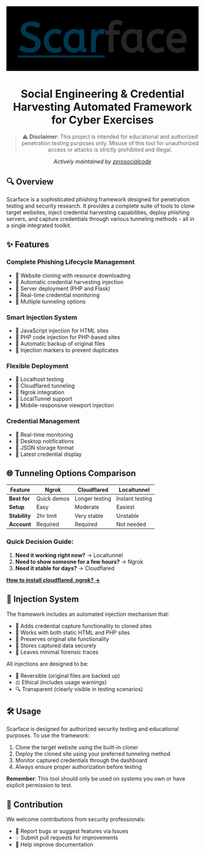<div align="center">
  <img src="https://raw.githubusercontent.com/zerosocialcode/Scarface/refs/heads/main/images/logo.png" alt="Scarface Logo" width="600">

  # Social Engineering & Credential Harvesting Automated Framework for Cyber Exercises

  > ⚠️ **Disclaimer**: This project is intended for educational and authorized penetration testing purposes only. Misuse of this tool for unauthorized access or attacks is strictly prohibited and illegal.

  *Actively maintained by [zerosocialcode](https://github.com/zerosocialcode)*
</div>

## 🔍 Overview

Scarface is a sophisticated phishing framework designed for penetration testing and security research. It provides a complete suite of tools to clone target websites, inject credential harvesting capabilities, deploy phishing servers, and capture credentials through various tunneling methods - all in a single integrated toolkit.

## ✨ Features

### Complete Phishing Lifecycle Management
- 📡 Website cloning with resource downloading  
- 📡 Automatic credential harvesting injection  
- 📡 Server deployment (PHP and Flask)  
- 📡 Real-time credential monitoring  
- 📡 Multiple tunneling options  

### Smart Injection System
- 📡 JavaScript injection for HTML sites  
- 📡 PHP code injection for PHP-based sites  
- 📡 Automatic backup of original files  
- 📡 Injection markers to prevent duplicates  

### Flexible Deployment
- 📡 Localhost testing  
- 📡 Cloudflared tunneling  
- 📡 Ngrok integration  
- 📡 LocalTunnel support  
- 📡 Mobile-responsive viewport injection  

### Credential Management
- 📡 Real-time monitoring  
- 📡 Desktop notifications  
- 📡 JSON storage format  
- 📡 Latest credential display  

## 🌐 Tunneling Options Comparison

| Feature         | Ngrok | Cloudflared | Localtunnel |
|----------------|-------|-------------|-------------|
| **Best for**   | Quick demos | Longer testing | Instant testing |
| **Setup**      | Easy | Moderate | Easiest |
| **Stability**  | 2hr limit | Very stable | Unstable |
| **Account**    | Required | Required | Not needed |

### Quick Decision Guide:
1. **Need it working right now?** → Localtunnel  
2. **Need to show someone for a few hours?** → Ngrok  
3. **Need it stable for days?** → Cloudflared  

[**How to install cloudflared, ngrok? →**](https://scarfaceframework.netlify.app/)

## 💉 Injection System
The framework includes an automated injection mechanism that:
- 📡 Adds credential capture functionality to cloned sites  
- 📡 Works with both static HTML and PHP sites  
- 📡 Preserves original site functionality  
- 📡 Stores captured data securely  
- 📡 Leaves minimal forensic traces  

All injections are designed to be:
- 🔄 Reversible (original files are backed up)  
- ⚖️ Ethical (includes usage warnings)  
- 🔍 Transparent (clearly visible in testing scenarios)  

## 🛠️ Usage
Scarface is designed for authorized security testing and educational purposes. To use the framework:

1. Clone the target website using the built-in cloner  
2. Deploy the cloned site using your preferred tunneling method  
3. Monitor captured credentials through the dashboard  
4. Always ensure proper authorization before testing  

**Remember**: This tool should only be used on systems you own or have explicit permission to test.

## 🤝 Contribution
We welcome contributions from security professionals:
- 🐛 Report bugs or suggest features via Issues  
- 💡 Submit pull requests for improvements  
- 📖 Help improve documentation  
